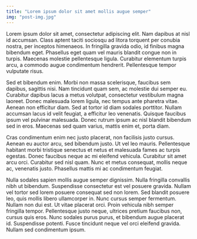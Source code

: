 ```yaml
---
title: "Lorem ipsum dolor sit amet mollis augue semper"
img: "post-img.jpg"
---
```


Lorem ipsum dolor sit amet, consectetur adipiscing elit. Nam dapibus at nisl id accumsan. Class aptent taciti sociosqu ad litora torquent per conubia nostra, per inceptos himenaeos. In fringilla gravida odio, id finibus magna bibendum eget. Phasellus eget quam vel mauris blandit congue non in turpis. Maecenas molestie pellentesque ligula. Curabitur elementum turpis arcu, a commodo augue condimentum hendrerit. Pellentesque tempor vulputate risus.

Sed et bibendum enim. Morbi non massa scelerisque, faucibus sem dapibus, sagittis nisi. Nam tincidunt quam sem, ac molestie dui semper eu. Curabitur dapibus lacus a metus volutpat, consectetur vestibulum magna laoreet. Donec malesuada lorem ligula, nec tempus ante pharetra vitae. Aenean non efficitur diam. Sed at tortor id diam sodales porttitor. Nullam accumsan lacus id velit feugiat, a efficitur leo venenatis. Quisque faucibus ipsum vel pulvinar malesuada. Donec rutrum ipsum ac nisl blandit bibendum sed in eros. Maecenas sed quam varius, mattis enim et, porta diam.

Cras condimentum enim nec justo placerat, non facilisis justo cursus. Aenean eu auctor arcu, sed bibendum justo. Ut vel leo mauris. Pellentesque habitant morbi tristique senectus et netus et malesuada fames ac turpis egestas. Donec faucibus neque ac mi eleifend vehicula. Curabitur sit amet arcu orci. Curabitur sed nisl quam. Nunc et metus consequat, mollis neque ac, venenatis justo. Phasellus mattis mi ac condimentum feugiat.

Nulla sodales sapien mollis augue semper dignissim. Nulla fringilla convallis nibh ut bibendum. Suspendisse consectetur est vel posuere gravida. Nullam vel tortor sed lorem posuere consequat sed non lorem. Sed blandit posuere leo, quis mollis libero ullamcorper in. Nunc cursus semper fermentum. Nullam non dui est. Ut vitae placerat orci. Proin vehicula nibh semper fringilla tempor. Pellentesque justo neque, ultrices pretium faucibus non, cursus quis eros. Nunc sodales purus purus, et bibendum augue placerat id. Suspendisse potenti. Fusce tincidunt neque vel orci eleifend gravida. Nullam sed condimentum ipsum.

